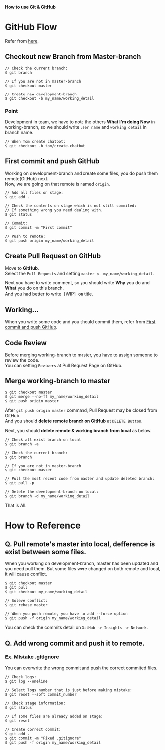 **How to use Git & GitHub**

# GitHub Flow

Refer from [here](https://guides.github.com/introduction/flow/).

## Checkout new Branch from Master-branch

```console
// Check the current branch:
$ git branch

// If you are not in master-branch:
$ git checkout master

// Create new development-branch
$ git checkout -b my_name/working_detail
```

### Point

Development in team, we have to note the others **What I'm doing Now** in working-branch,
so we should write `user name` and `working detail` in branch name.  

```console
// When Tom create chatbot:
$ git checkout -b tom/create-chatbot
```

## First commit and push GitHub

Working on development-branch and create some files, you do push them remote(GitHub) next.  
Now, we are going on that remote is named `origin`.

```console
// Add all files on stage:
$ git add .

// Check the contents on stage which is not still commited:
// If something wrong you need dealing with.
$ git status

// Commit:
$ git commit -m "First commit"

// Push to remote:
$ git push origin my_name/working_detail
```

## Create Pull Request on GitHub

Move to **GitHub**.  
Select the `Pull Requests` and setting `master <- my_name/working_detail`.  

Next you have to write comment, so you should write **Why** you do and **What** you do on this branch.  
And you had better to write［WIP］on title.

## Working...

When you write some code and you should commit them, refer from [First commit and push GitHub](#first-commit-and-push-github).

## Code Review

Before merging working-branch to master, you have to assign someone to review the code.  
You can setting `Reviwers` at Pull Request Page on GitHub.

## Merge working-branch to master

```console
$ git checkout master
$ git merge --no-ff my_name/working_detail
$ git push origin master
```

After `git push origin master` command, Pull Request may be closed from GitHub.  
And you should **delete remote branch on GitHub** at `DELETE Button`.  

Next, you should **delete remote & working branch from local** as below.

```console
// Check all exist branch on local:
$ git branch -a

// Check the current branch:
$ git branch

// If you are not in master-branch:
$ git checkout master

// Pull the most recent code from master and update deleted branch:
$ git pull -p

// Delete the development-branch on local:
$ git branch -d my_name/working_detail
```

That is All.

# How to Reference

## Q. Pull remote's master into local, defference is exist between some files.

When you working on development-branch, master has been updated and you need pull them.
But some files were changed on both remote and local, it will cause conflict.

```console
$ git checkout master
$ git pull
$ git checkout my_name/working_detail

// Soleve conflict:
$ git rebase master

// When you push remote, you have to add --force option
$ git push -f origin my_name/working_detail
```

You can check the commits detail on `GitHub -> Insights -> Network`.

## Q. Add wrong commit and push it to remote.

### Ex. Mistake .gitignore

You can overwrite the wrong commit and push the correct commited files.

```console
// Check logs:
$ git log --oneline

// Select logs number that is just before making mistake:
$ git reset --soft commit_number

// Check stage information:
$ git status

// If some files are already added on stage:
$ git reset

// Create correct commit:
$ git add .
$ git commit -m "Fixed .gitignore"
$ git push -f origin my_name/working_detail
```
